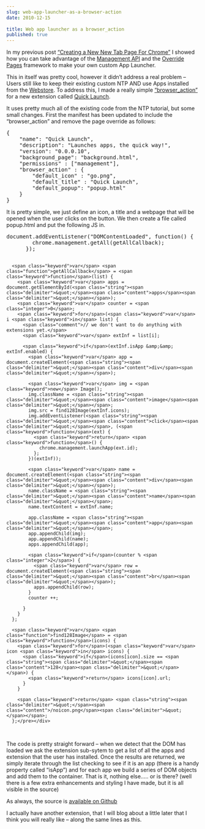 ```yaml
---
slug: web-app-launcher-as-a-browser-action
date: 2010-12-15
 
title: Web app launcher as a browser_action
published: true
---
```

<p>In my previous post <a href="/creating-a-new-new-tab-page-for-chrome">&ldquo;Creating a New New Tab Page For Chrome&rdquo;</a> I showed how
you can take advantage of the <a href="http://code.google.com/chrome/extensions/management.html">Management API</a> and the <a href="http://code.google.com/chrome/extensions/override.html">Override
Pages</a> framework to
make your own custom App Launcher.</p>

<p>This in itself was pretty cool, however it didn&rsquo;t address a real problem &ndash;
Users still like to keep their existing custom NTP AND use Apps installed
from the <a href="http://chrome.google.com/webstore">Webstore</a>.  To address this, I
made a really simple <a href="http://code.google.com/chrome/extensions/browserAction.html">&ldquo;browser_action&rdquo;</a> for a new
extension called <a href="https://chrome.google.com/webstore/detail/fladocijdganbikpfjhgnodllkgcmmgm">Quick Launch</a>.</p>

<p>It uses pretty much all of the existing code from the NTP tutorial, but some
small changes.  First the manifest has been updated to include the
&ldquo;browser_action&rdquo; and remove the page override as follows:</p>

<div class="CodeRay">
  <div class="code"><pre>{
    <span class="key"><span class="delimiter">&quot;</span><span class="content">name</span><span class="delimiter">&quot;</span></span>: <span class="string"><span class="delimiter">&quot;</span><span class="content">Quick Launch</span><span class="delimiter">&quot;</span></span>,
    <span class="key"><span class="delimiter">&quot;</span><span class="content">description</span><span class="delimiter">&quot;</span></span>: <span class="string"><span class="delimiter">&quot;</span><span class="content">Launches apps, the quick way!</span><span class="delimiter">&quot;</span></span>,
    <span class="key"><span class="delimiter">&quot;</span><span class="content">version</span><span class="delimiter">&quot;</span></span>: <span class="string"><span class="delimiter">&quot;</span><span class="content">0.0.0.10</span><span class="delimiter">&quot;</span></span>,
    <span class="key"><span class="delimiter">&quot;</span><span class="content">background_page</span><span class="delimiter">&quot;</span></span>: <span class="string"><span class="delimiter">&quot;</span><span class="content">background.html</span><span class="delimiter">&quot;</span></span>,
    <span class="key"><span class="delimiter">&quot;</span><span class="content">permissions</span><span class="delimiter">&quot;</span></span> : [<span class="string"><span class="delimiter">&quot;</span><span class="content">management</span><span class="delimiter">&quot;</span></span>],
    <span class="key"><span class="delimiter">&quot;</span><span class="content">browser_action</span><span class="delimiter">&quot;</span></span> : {
        <span class="key"><span class="delimiter">&quot;</span><span class="content">default_icon</span><span class="delimiter">&quot;</span></span> : <span class="string"><span class="delimiter">&quot;</span><span class="content">go.png</span><span class="delimiter">&quot;</span></span>,
        <span class="key"><span class="delimiter">&quot;</span><span class="content">default_title</span><span class="delimiter">&quot;</span></span> : <span class="string"><span class="delimiter">&quot;</span><span class="content">Quick Launch</span><span class="delimiter">&quot;</span></span>,
        <span class="key"><span class="delimiter">&quot;</span><span class="content">default_popup</span><span class="delimiter">&quot;</span></span>: <span class="string"><span class="delimiter">&quot;</span><span class="content">popup.html</span><span class="delimiter">&quot;</span></span>
    }
}</pre></div>
</div>


<p>It is pretty simple, we just define an icon, a title and a webpage that will
be opened when the user clicks on the button.  We then create a file called
popup.html and put the following JS in.</p>

<div class="CodeRay">
  <div class="code"><pre>document.addEventListener(<span class="string"><span class="delimiter">&quot;</span><span class="content">DOMContentLoaded</span><span class="delimiter">&quot;</span></span>, <span class="keyword">function</span>() {
        chrome.management.getAll(getAllCallback);
      });

      <span class="keyword">var</span> <span class="function">getAllCallback</span> = <span class="keyword">function</span>(list) {
        <span class="keyword">var</span> apps = document.getElementById(<span class="string"><span class="delimiter">&quot;</span><span class="content">apps</span><span class="delimiter">&quot;</span></span>);
        <span class="keyword">var</span> counter = <span class="integer">0</span>;
        <span class="keyword">for</span>(<span class="keyword">var</span> i <span class="keyword">in</span> list) {
          <span class="comment">// we don't want to do anything with extensions yet.</span>
          <span class="keyword">var</span> extInf = list[i];

          <span class="keyword">if</span>(extInf.isApp &amp;&amp; extInf.enabled) {
            <span class="keyword">var</span> app = document.createElement(<span class="string"><span class="delimiter">&quot;</span><span class="content">div</span><span class="delimiter">&quot;</span></span>);

            <span class="keyword">var</span> img = <span class="keyword">new</span> Image();
            img.className = <span class="string"><span class="delimiter">&quot;</span><span class="content">image</span><span class="delimiter">&quot;</span></span>;
            img.src = find128Image(extInf.icons);
            img.addEventListener(<span class="string"><span class="delimiter">&quot;</span><span class="content">click</span><span class="delimiter">&quot;</span></span>, (<span class="keyword">function</span>(ext) {
              <span class="keyword">return</span> <span class="keyword">function</span>() {
                chrome.management.launchApp(ext.id);
              };
            })(extInf));

            <span class="keyword">var</span> name = document.createElement(<span class="string"><span class="delimiter">&quot;</span><span class="content">div</span><span class="delimiter">&quot;</span></span>);
            name.className = <span class="string"><span class="delimiter">&quot;</span><span class="content">name</span><span class="delimiter">&quot;</span></span>;
            name.textContent = extInf.name;

            app.className = <span class="string"><span class="delimiter">&quot;</span><span class="content">app</span><span class="delimiter">&quot;</span></span>;
            app.appendChild(img);
            app.appendChild(name);
            apps.appendChild(app);

            <span class="keyword">if</span>(counter % <span class="integer">2</span>) {
              <span class="keyword">var</span> row = document.createElement(<span class="string"><span class="delimiter">&quot;</span><span class="content">br</span><span class="delimiter">&quot;</span></span>);
              apps.appendChild(row);
            }
            counter ++;

          }
        }
      };

      <span class="keyword">var</span> <span class="function">find128Image</span> = <span class="keyword">function</span>(icons) {
        <span class="keyword">for</span>(<span class="keyword">var</span> icon <span class="keyword">in</span> icons) {
          <span class="keyword">if</span>(icons[icon].size == <span class="string"><span class="delimiter">&quot;</span><span class="content">128</span><span class="delimiter">&quot;</span></span>) {
            <span class="keyword">return</span> icons[icon].url;
          }
        }

        <span class="keyword">return</span> <span class="string"><span class="delimiter">&quot;</span><span class="content">/noicon.png</span><span class="delimiter">&quot;</span></span>;
      };</pre></div>
</div>


<p>The code is pretty straight forward &ndash; when we detect that the DOM has loaded
we ask the extension sub-sytem to get a list of all the apps and extension
that the user has installed.  Once the results are returned, we
simply iterate through the list checking to see if it is an app (there is a
handy property called &ldquo;isApp&rdquo;) and for each app we build a series of DOM
objects and add them to the container.  That is it, nothing else&hellip;.. or is
there?  (well there is a few extra enhancements and styling I have made, but
it is all visible in the source)</p>

<p>As always, the source is <a href="https://github.com/PaulKinlan/Quick-Launch">available on Github</a></p>

<p>I actually have another extension, that I will blog about a little later
that I think you will really like &ndash; along the same lines as this.</p>

